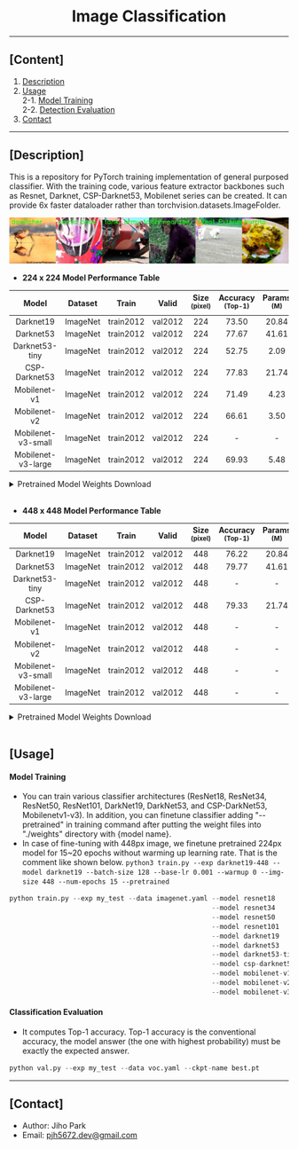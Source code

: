 # <div align="center">Image Classification</div>

---

## [Content]
1. [Description](#description)   
2. [Usage](#usage)  
2-1. [Model Training](#model-training)  
2-2. [Detection Evaluation](#detection-evaluation)  
3. [Contact](#contact)   

---

## [Description]

This is a repository for PyTorch training implementation of general purposed classifier. With the training code, various feature extractor backbones such as Resnet, Darknet, CSP-Darknet53, Mobilenet series can be created. It can provide 6x faster dataloader rather than torchvision.datasets.ImageFolder.    

![result](./asset/data.jpg)


 - **224 x 224 Model Performance Table**

| Model | Dataset | Train | Valid | Size<br><sup>(pixel) | Accuracy<br><sup>(Top-1) | Params<br><sup>(M) | FLOPs<br><sup>(G) |
| :---: | :---: | :---: | :---: | :---: | :---: | :---: | :---: |
| Darknet19 | ImageNet | train2012 | val2012 | 224 | 73.50 | 20.84 | 5.62 |
| Darknet53 | ImageNet | train2012 | val2012 | 224 | 77.67 | 41.61 | 14.29 |
| Darknet53-tiny | ImageNet | train2012 | val2012 | 224 | 52.75 | 2.09 | 0.64 |
| CSP-Darknet53 | ImageNet | train2012 | val2012 | 224 | 77.83 | 21.74 | 6.72 |
| Mobilenet-v1 | ImageNet | train2012 | val2012 | 224 | 71.49 | 4.23 | 1.18 |
| Mobilenet-v2 | ImageNet | train2012 | val2012 | 224 | 66.61 | 3.50 | 0.66 |
| Mobilenet-v3-small | ImageNet | train2012 | val2012 | 224 | - | - | - |
| Mobilenet-v3-large | ImageNet | train2012 | val2012 | 224 | 69.93 | 5.48 | 0.47 |

<details>
  <summary>Pretrained Model Weights Download</summary>

- [Darknet19](https://drive.google.com/file/d/1zsJe6Av1ZpL7PmPndaMnud0Pjb4CSdt-/view?usp=share_link)
- [Darknet53](https://drive.google.com/file/d/1duXcafb2QgORHDO1w-7E1UusLfWInwgA/view?usp=share_link)
- [Darknet53-tiny](https://drive.google.com/file/d/13X39tcmNnYghvdBiosma7gsfwCxjsFQx/view?usp=share_link)
- [CSP-Darknet53](https://drive.google.com/file/d/1OM9FJ1qflg4adxwzrlSgZKL23wKVmFns/view?usp=share_link)
- [Mobilenet-v1](https://drive.google.com/file/d/1cyuyeJe3iAKI2mkeViWKdGaUpldkqqm3/view?usp=share_link)
- [Mobilenet-v2](https://drive.google.com/file/d/19RiDI34QfuceWuLjHqI5HzynrbzZSKWT/view?usp=share_link)
- [Mobilenet-v3-large](https://drive.google.com/file/d/16Fg5XQs5DsNoVaWKnF01MGu1asjF__YJ/view?usp=share_link)
- [Mobilenet-v3-small(NOT YET)](-)

</details>

<br>

 - **448 x 448 Model Performance Table**

| Model | Dataset | Train | Valid | Size<br><sup>(pixel) | Accuracy<br><sup>(Top-1) | Params<br><sup>(M) | FLOPs<br><sup>(G) |
| :---: | :---: | :---: | :---: | :---: | :---: | :---: | :---: |
| Darknet19 | ImageNet | train2012 | val2012 | 448 | 76.22 | 20.84 | 22.47 |
| Darknet53 | ImageNet | train2012 | val2012 | 448 | 79.77 | 41.61 | 57.17 |
| Darknet53-tiny | ImageNet | train2012 | val2012 | 448 | - | - | - |
| CSP-Darknet53 | ImageNet | train2012 | val2012 | 448 | 79.33 | 21.74 | 26.86 |
| Mobilenet-v1 | ImageNet | train2012 | val2012 | 448 | - | - | - |
| Mobilenet-v2 | ImageNet | train2012 | val2012 | 448 | - | - | - |
| Mobilenet-v3-small | ImageNet | train2012 | val2012 | 448 | - | - | - |
| Mobilenet-v3-large | ImageNet | train2012 | val2012 | 448 | - | - | - |

<details>
  <summary>Pretrained Model Weights Download</summary>

- [Darknet19-448](https://drive.google.com/file/d/1suOCBQjdzuKv92mLqxULgDqkVSE8mQN9/view?usp=share_link)
- [Darknet53-448](https://drive.google.com/file/d/1LRONP-YLa26qsGE1Egw3BSTZuqXY_Qh0/view?usp=share_link)
- [Darknet53-tiny-448(NOT YET)](-)
- [CSP-Darknet53-448](https://drive.google.com/file/d/16H0GxT0vqczu1mvp3H8Q82sPCoefmMCF/view?usp=share_link)
- [Mobilenet-v1-448(NOT YET)](-)
- [Mobilenet-v2-448(NOT YET)](-)
- [Mobilenet-v3-large-448(NOT YET)](-)
- [Mobilenet-v3-small-448(NOT YET)](-)

</details>

<br>


## [Usage]


#### Model Training 

 - You can train various classifier architectures (ResNet18, ResNet34, ResNet50, ResNet101, DarkNet19, DarkNet53, and CSP-DarkNet53, Mobilenetv1-v3). In addition, you can finetune classifier adding "--pretrained" in training command after putting the weight files into "./weights" directory with {model name}.  
 - In case of fine-tuning with 448px image, we finetune pretrained 224px model for 15~20 epochs without warming up learning rate. That is the comment like shown below.
    `python3 train.py --exp darknet19-448 --model darknet19 --batch-size 128 --base-lr 0.001 --warmup 0 --img-size 448 --num-epochs 15 --pretrained`


```python
python train.py --exp my_test --data imagenet.yaml --model resnet18
                                                   --model resnet34
                                                   --model resnet50
                                                   --model resnet101
                                                   --model darknet19
                                                   --model darknet53
                                                   --model darknet53-tiny
                                                   --model csp-darknet53 --width_multiple 1.0 --depth_multiple 1.0
                                                   --model mobilenet-v1 --width_multiple 1.0
                                                   --model mobilenet-v2 --width_multiple 1.0
                                                   --model mobilenet-v3 --mode {large, small} --width_multiple 1.0
```


#### Classification Evaluation

 - It computes Top-1 accuracy. Top-1 accuracy is the conventional accuracy, the model answer (the one with highest probability) must be exactly the expected answer. 

```python
python val.py --exp my_test --data voc.yaml --ckpt-name best.pt
```


---
## [Contact]
- Author: Jiho Park  
- Email: pjh5672.dev@gmail.com  